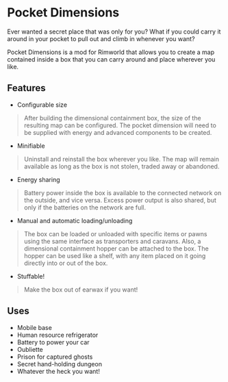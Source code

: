 # Pocket Dimensions
Ever wanted a secret place that was only for you? What if you could carry it around in your pocket to pull out and climb in whenever you want?

Pocket Dimensions is a mod for Rimworld that allows you to create a map contained inside a box that you can carry around and place wherever you like.

## Features
  - Configurable size
  > After building the dimensional containment box, the size of the resulting map can be configured. The pocket dimension will need to be supplied with energy and advanced components to be created.
  - Minifiable
  > Uninstall and reinstall the box wherever you like. The map will remain available as long as the box is not stolen, traded away or abandoned.
  - Energy sharing
  > Battery power inside the box is available to the connected network on the outside, and vice versa. Excess power output is also shared, but only if the batteries on the network are full.
  - Manual and automatic loading/unloading
  > The box can be loaded or unloaded with specific items or pawns using the same interface as transporters and caravans. Also, a dimensional containment hopper can be attached to the box. The hopper can be used like a shelf, with any item placed on it going directly into or out of the box.
  - Stuffable!
  > Make the box out of earwax if you want!

## Uses
  - Mobile base
  - Human resource refrigerator
  - Battery to power your car
  - Oubliette
  - Prison for captured ghosts
  - Secret hand-holding dungeon
  - Whatever the heck you want!
